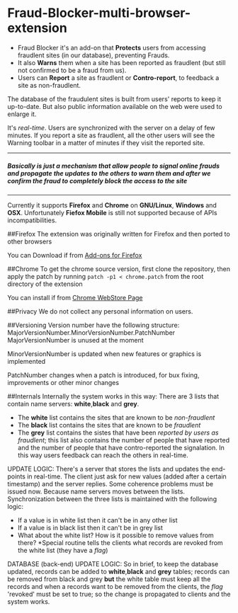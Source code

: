 # Fraud-Blocker-multi-browser-extension
* Fraud Blocker it's an add-on that **Protects** users from accessing fraudlent sites (in our database), preventing Frauds. 
* It also **Warns** them when a site has been reported as fraudlent (but still not confirmed to be a fraud from us).
* Users can **Report** a site as fraudlent or **Contro-report**, to feedback a site as non-fraudlent.


The database of the fraudulent sites is built from users' reports to keep it up-to-date. But also public information available on the web were used to enlarge it.

It's *real-time*. Users are synchronized with the server on a delay of few minutes. If you report a site as fraudlent, all the other users will see the Warning toolbar in a matter of minutes if they visit the reported site.

___
##### Basically is just a mechanism that allow people to signal online frauds and propagate the updates to the others to warn them and after we confirm the fraud to completely block the access to the site
___

Currently it supports **Firefox** and **Chrome** on **GNU/Linux**, **Windows** and **OSX**. Unfortunately **Fiefox Mobile** is still not supported because of APIs incompatibilities.


##Firefox
The extension was originally written for Firefox and then ported to other browsers

You can Download if from [Add-ons for Firefox](https://addons.mozilla.org/en-US/firefox/addon/fraud-blocker/)


##Chrome
To get the chrome source version, first clone the repository, then apply the patch by running `patch -p1 < chrome.patch` from the root directory of the extension

You can install if from [Chrome WebStore Page](https://chrome.google.com/webstore/detail/fraud-blocker/mbkgkcnibjdpieobolniabeakmlpfhhk)

##Privacy
We do not collect any personal information on users.

##Versioning
Version number have the following structure: MajorVersionNumber.MinorVersionNumber.PatchNumber
MajorVersionNumber is unused at the moment

MinorVersionNumber is updated when new features or graphics is implemented

PatchNumber changes when a patch is introduced, for bux fixing, improvements or other minor changes


##Internals
Internally the system works in this way: 
There are 3 lists that contain name servers: **white**,**black** and **grey**.
* The **white** list contains the sites that are known to be *non-fraudlent*
* The **black** list contains the sites that are known to be *fraudlent*
* The **grey** list contains the sistes that have been *reported by users as fraudlent*; this list also contains the number of people that have reported and the number of people that have contro-reported the signalation. In this way users feedback can reach the others in real-time.

UPDATE LOGIC:
There's a server that stores the lists and updates the end-points in real-time.
The client just ask for new values (added after a certain timestamp) and the server replies.
Some coherence problems must be issued now. Because name servers moves between the lists.
Synchronization between the three lists is maintained with the following logic:
* If a value is in white list then it can't be in any other list
* If a value is in black list then it can't be in grey list
* What about the white list? How is it possible to remove values from there?
  *Special routine tells the clients what records are revoked from the white list (they have a _flag_)


DATABASE (back-end) UPDATE LOGIC:
So in brief, to keep the database updated, records can be added to **white**,**black** and **grey** tables;
records can be removed from black and grey **but** the white table must keep all the records and when a records want to be removed from the clients, the _flag_ 'revoked' must be set to true; so the change is propagated to clients and the system works.
